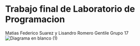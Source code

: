 # Trabajo final de Laboratorio de Programacion #
Matias Federico Suarez y Lisandro Romero Gentile
                Grupo 17
![Diagrama en blanco (1)](https://github.com/user-attachments/assets/8a3d95b2-b86a-435a-9b67-f1a73b39fe44)
